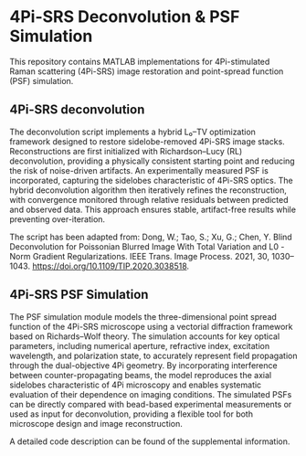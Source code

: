 # 4Pi-SRS Deconvolution & PSF Simulation

This repository contains MATLAB implementations for 4Pi-stimulated Raman scattering (4Pi-SRS) image restoration and point-spread function (PSF) simulation. 

## 4Pi-SRS deconvolution
The deconvolution script implements a hybrid L₀–TV optimization framework designed to restore sidelobe-removed 4Pi-SRS image stacks.
Reconstructions are first initialized with Richardson–Lucy (RL) deconvolution, providing a physically consistent starting point and reducing the risk of noise-driven artifacts. 
An experimentally measured PSF is incorporated, capturing the sidelobes characteristic of 4Pi-SRS optics. 
The hybrid deconvolution algorithm then iteratively refines the reconstruction, with convergence monitored through relative residuals between predicted and observed data. This approach ensures stable, artifact-free results while preventing over-iteration.


The script has been adapted from: Dong, W.; Tao, S.; Xu, G.; Chen, Y. Blind Deconvolution for Poissonian Blurred Image With Total Variation and L0 -Norm Gradient Regularizations. IEEE Trans. Image Process. 2021, 30, 1030–1043. https://doi.org/10.1109/TIP.2020.3038518.

## 4Pi-SRS PSF Simulation

The PSF simulation module models the three-dimensional point spread function of the 4Pi-SRS microscope using a vectorial diffraction framework based on Richards–Wolf theory. 
The simulation accounts for key optical parameters, including numerical aperture, refractive index, excitation wavelength, and polarization state, to accurately represent field propagation through the dual-objective 4Pi geometry. 
By incorporating interference between counter-propagating beams, the model reproduces the axial sidelobes characteristic of 4Pi microscopy and enables systematic evaluation of their dependence on imaging conditions. 
The simulated PSFs can be directly compared with bead-based experimental measurements or used as input for deconvolution, providing a flexible tool for both microscope design and image reconstruction.

A detailed code description can be found of the supplemental information.
